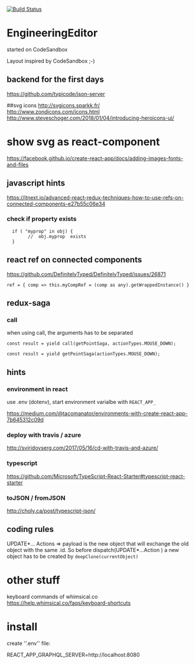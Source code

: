 [![Build Status](https://travis-ci.org/ReneCode/EngineeringEditor.svg?branch=master)](https://travis-ci.org/ReneCode/EngineeringEditor)

# EngineeringEditor

started on CodeSandbox

Layout inspired by CodeSandbox ;-)

## backend for the first days

https://github.com/typicode/json-server

##svg icons
http://svgicons.sparkk.fr/
http://www.zondicons.com/icons.html
http://www.steveschoger.com/2018/01/04/introducing-heroicons-ui/

# show svg as react-component

https://facebook.github.io/create-react-app/docs/adding-images-fonts-and-files

## javascript hints

https://itnext.io/advanced-react-redux-techniques-how-to-use-refs-on-connected-components-e27b55c06e34

### check if property exists

```
  if ( "myprop" in obj) {
        //  obj.myprop  exists
  }
```

## react ref on connected components

https://github.com/DefinitelyTyped/DefinitelyTyped/issues/26871

    ref = { comp => this.myCompRef = (comp as any).getWrappedInstance() }

## redux-saga

### call

when using call, the arguments has to be separated

```
const result = yield call(getPointSaga, actionTypes.MOUSE_DOWN);

const result = yield getPointSaga(actionTypes.MOUSE_DOWN);
```

## hints

### environment in react

use .env (dotenv),
start environment varialbe with `REACT_APP_`

https://medium.com/@tacomanator/environments-with-create-react-app-7b645312c09d

### deploy with travis / azure

http://sviridovserg.com/2017/05/16/cd-with-travis-and-azure/

### typescript

https://github.com/Microsoft/TypeScript-React-Starter#typescript-react-starter

### toJSON / fromJSON

http://choly.ca/post/typescript-json/

## coding rules

UPDATE*... Actions => payload is the new object that will exchange the old object with the same .id.
So before dispatch(UPDATE*...Action ) a new object has to be created by `deepClone(currentObject)`

# other stuff

keyboard commands of whimsical.co
https://help.whimsical.co/faqs/keyboard-shortcuts

# install

create ''.env'' file:

REACT_APP_GRAPHQL_SERVER=http://localhost:8080
